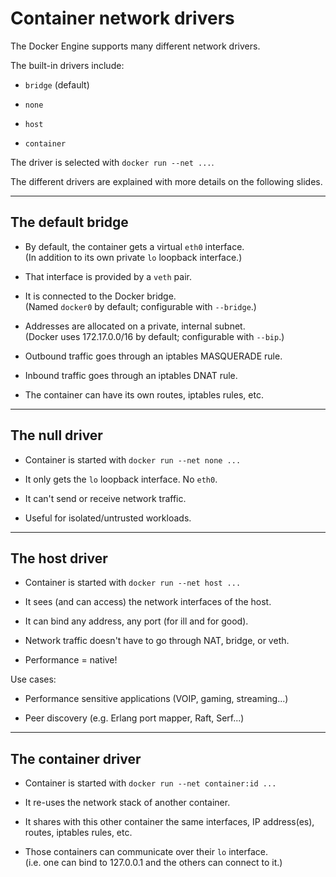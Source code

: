 # Container network drivers

The Docker Engine supports many different network drivers.

The built-in drivers include:

* `bridge` (default)

* `none`

* `host`

* `container`

The driver is selected with `docker run --net ...`.

The different drivers are explained with more details on the following slides.

---

## The default bridge

* By default, the container gets a virtual `eth0` interface.
  <br/>(In addition to its own private `lo` loopback interface.)

* That interface is provided by a `veth` pair.

* It is connected to the Docker bridge.
  <br/>(Named `docker0` by default; configurable with `--bridge`.)

* Addresses are allocated on a private, internal subnet.
  <br/>(Docker uses 172.17.0.0/16 by default; configurable with `--bip`.)

* Outbound traffic goes through an iptables MASQUERADE rule.

* Inbound traffic goes through an iptables DNAT rule.

* The container can have its own routes, iptables rules, etc.

---

## The null driver

* Container is started with `docker run --net none ...`

* It only gets the `lo` loopback interface. No `eth0`.

* It can't send or receive network traffic.

* Useful for isolated/untrusted workloads.

---

## The host driver

* Container is started with `docker run --net host ...`

* It sees (and can access) the network interfaces of the host.

* It can bind any address, any port (for ill and for good).

* Network traffic doesn't have to go through NAT, bridge, or veth.

* Performance = native!

Use cases:

* Performance sensitive applications (VOIP, gaming, streaming...)

* Peer discovery (e.g. Erlang port mapper, Raft, Serf...)

---

## The container driver

* Container is started with `docker run --net container:id ...`

* It re-uses the network stack of another container.

* It shares with this other container the same interfaces, IP address(es), routes, iptables rules, etc.

* Those containers can communicate over their `lo` interface.
  <br/>(i.e. one can bind to 127.0.0.1 and the others can connect to it.)

